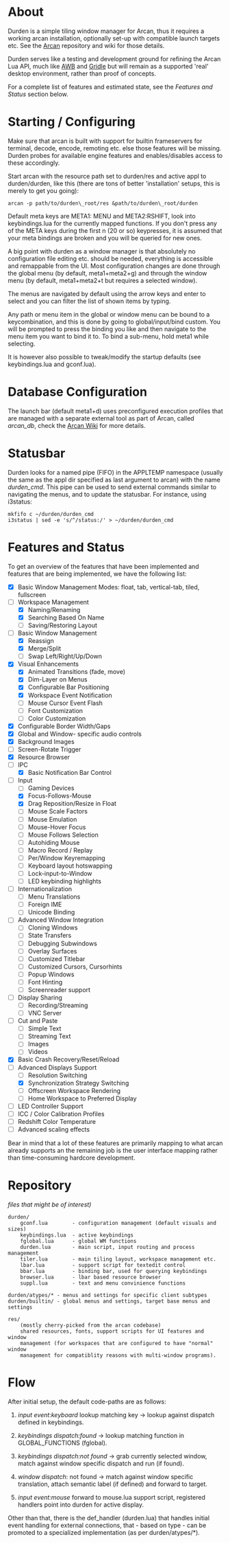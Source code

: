 About
=====

Durden is a simple tiling window manager for Arcan, thus it requires a working
arcan installation, optionally set-up with compatible launch targets etc. See the
[Arcan](http://github.com/letoram/arcan) repository and wiki for those details.

Durden serves like a testing and development ground for refining the Arcan Lua
API, much like [AWB](http://github.com/letoram/awb) and 
[Gridle](http://github.com/letoram/gridle) but will remain as a supported 'real'
desktop environment, rather than proof of concepts.

For a complete list of features and estimated state, see the _Features and Status_
section below.

Starting / Configuring
=====

Make sure that arcan is built with support for builtin frameservers for terminal,
decode, encode, remoting etc. else those features will be missing. Durden probes
for available engine features and enables/disables access to these accordingly.

Start arcan with the resource path set to durden/res and active appl to durden/durden,
like this (there are tons of better 'installation' setups, this is merely to get you
going):

    arcan -p path/to/durden\_root/res &path/to/durden\_root/durden

Default meta keys are META1: MENU and META2:RSHIFT, look into keybindings.lua for the
currently mapped functions. If you don't press any of the META keys during the first
n (20 or so) keypresses, it is assumed that your meta bindings are broken and you
will be queried for new ones.

A big point with durden as a window manager is that absolutely no configuration file
editing etc. should be needed, everything is accessible and remappable from the UI.
Most configuration changes are done through the global menu (by default, meta1+meta2+g)
and through the window menu (by default, meta1+meta2+t but requires a selected window).

The menus are navigated by default using the arrow keys and enter to select and you
can filter the list of shown items by typing.

Any path or menu item in the global or window menu can be bound to a keycombination,
and this is done by going to global/input/bind custom. You will be prompted to press
the binding you like and then navigate to the menu item you want to bind it to. To bind
a sub-menu, hold meta1 while selecting.

It is however also possible to tweak/modify the startup defaults (see keybindings.lua
and gconf.lua).

Database Configuration
====
The launch bar (default meta1+d) uses preconfigured execution profiles that
are managed with a separate external tool as part of Arcan, called *arcan_db*, check the
[Arcan Wiki](http://github.com/letoram/arcan/wiki) for more details.

Statusbar
====
Durden looks for a named pipe (FIFO) in the APPLTEMP namespace (usually the same as the
appl dir specified as last argument to arcan) with the name *durden\_cmd*. This pipe
can be used to send external commands similar to navigating the menus, and to update
the statusbar. For instance, using i3status:

    mkfifo c ~/durden/durden_cmd
    i3status | sed -e 's/^/status:/' > ~/durden/durden_cmd

Features and Status
=====
To get an overview of the features that have been implemented and features that are
being implemented, we have the following list:

- [x] Basic Window Management Modes: float, tab, vertical-tab, tiled, fullscreen
- [ ] Workspace Management
  - [x] Naming/Renaming
  - [x] Searching Based On Name
  - [ ] Saving/Restoring Layout
- [ ] Basic Window Management
  - [x] Reassign
  - [x] Merge/Split
  - [ ] Swap Left/Right/Up/Down
- [x] Visual Enhancements
  - [x] Animated Transitions (fade, move)
  - [x] Dim-Layer on Menus
  - [x] Configurable Bar Positioning
  - [x] Workspace Event Notification
  - [ ] Mouse Cursor Event Flash
  - [ ] Font Customization
  - [ ] Color Customization
- [x] Configurable Border Width/Gaps
- [x] Global and Window- specific audio controls
- [x] Background Images
- [ ] Screen-Rotate Trigger
- [x] Resource Browser
- [ ] IPC
  -  [x] Basic Notification Bar Control
- [ ] Input
  - [ ] Gaming Devices
  - [x] Focus-Follows-Mouse
  - [x] Drag Reposition/Resize in Float
  - [ ] Mouse Scale Factors
  - [ ] Mouse Emulation
  - [ ] Mouse-Hover Focus
  - [ ] Mouse Follows Selection
  - [ ] Autohiding Mouse
  - [ ] Macro Record / Replay
  - [ ] Per/Window Keyremapping
  - [ ] Keyboard layout hotswapping
  - [ ] Lock-input-to-Window
  - [ ] LED keybinding highlights
- [ ] Internationalization
  - [ ] Menu Translations
  - [ ] Foreign IME
  - [ ] Unicode Binding
- [ ] Advanced Window Integration
  - [ ] Cloning Windows
  - [ ] State Transfers
  - [ ] Debugging Subwindows
  - [ ] Overlay Surfaces
  - [ ] Customized Titlebar
  - [ ] Customized Cursors, Cursorhints
  - [ ] Popup Windows
  - [ ] Font Hinting
  - [ ] Screenreader support
- [ ] Display Sharing
  - [ ] Recording/Streaming
  - [ ] VNC Server
- [ ] Cut and Paste
  - [ ] Simple Text
  - [ ] Streaming Text
  - [ ] Images
  - [ ] Videos
- [x] Basic Crash Recovery/Reset/Reload
- [ ] Advanced Displays Support
  - [ ] Resolution Switching
  - [x] Synchronization Strategy Switching
  - [ ] Offscreen Workspace Rendering
  - [ ] Home Workspace to Preferred Display
- [ ] LED Controller Support
- [ ] ICC / Color Calibration Profiles
- [ ] Redshift Color Temperature
- [ ] Advanced scaling effects

Bear in mind that a lot of these features are primarily mapping to what arcan already
supports an the remaining job is the user interface mapping rather than time-consuming
hardcore development.

Repository
=====

_files that might be of interest)_

    durden/
        gconf.lua        - configuration management (default visuals and sizes)
        keybindings.lua  - active keybindings
        fglobal.lua      - global WM functions
        durden.lua       - main script, input routing and process management
        tiler.lua        - main tiling layout, workspace management etc.
        lbar.lua         - support script for textedit control
        bbar.lua         - binding bar, used for querying keybindings
        browser.lua      - lbar based resource browser
        suppl.lua        - text and menu convinience functions

    durden/atypes/* - menus and settings for specific client subtypes
    durden/builtin/ - global menus and settings, target base menus and settings

    res/
        (mostly cherry-picked from the arcan codebase)
        shared resources, fonts, support scripts for UI features and window
        management (for workspaces that are configured to have "normal" window
        management for compatiblity reasons with multi-window programs).

Flow
====

After initial setup, the default code-paths are as follows:

1. _input event:keyboard_ lookup matching key -> lookup against dispatch
   defined in keybindings.

2. _keybindings dispatch:found_ -> lookup matching function in
   GLOBAL\_FUNCTIONS (fglobal).

3. _keybindings dispatch:not found_ -> grab currently selected window,
   match against window specific dispatch and run (if found).

4. _window dispatch_: not found -> match against window specific translation,
   attach semantic label (if defined) and forward to target.

5. _input event:mouse_ forward to mouse.lua support script, registered
   handlers point into durden for active display.

Other than that, there is the def\_handler (durden.lua) that handles initial
event handling for external connections, that - based on type - can be promoted
to a specialized implementation (as per durden/atypes/*).
